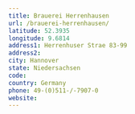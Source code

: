 ```yaml
---
title: Brauerei Herrenhausen
url: /brauerei-herrenhausen/
latitude: 52.3935
longitude: 9.6814
address1: Herrenhuser Strae 83-99
address2: 
city: Hannover
state: Niedersachsen
code: 
country: Germany
phone: 49-(0)511-/-7907-0
website: 
---
```


